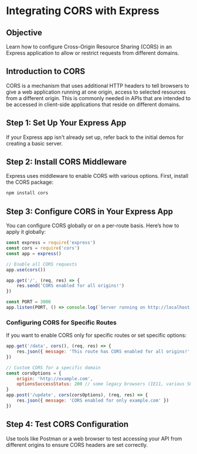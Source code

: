 # Integrating CORS with Express

## Objective
Learn how to configure Cross-Origin Resource Sharing (CORS) in an Express application to allow or restrict requests from different domains.

## Introduction to CORS
CORS is a mechanism that uses additional HTTP headers to tell browsers to give a web application running at one origin, access to selected resources from a different origin. This is commonly needed in APIs that are intended to be accessed in client-side applications that reside on different domains.

## Step 1: Set Up Your Express App
If your Express app isn't already set up, refer back to the initial demos for creating a basic server.

## Step 2: Install CORS Middleware
Express uses middleware to enable CORS with various options. First, install the CORS package:

```bash
npm install cors
```

## Step 3: Configure CORS in Your Express App
You can configure CORS globally or on a per-route basis. Here’s how to apply it globally:

```javascript
const express = require('express')
const cors = require('cors')
const app = express()

// Enable all CORS requests
app.use(cors())

app.get('/', (req, res) => {
    res.send('CORS enabled for all origins!')
})

const PORT = 3000
app.listen(PORT, () => console.log(`Server running on http://localhost:${PORT}`))
```

### Configuring CORS for Specific Routes
If you want to enable CORS only for specific routes or set specific options:

```javascript
app.get('/data', cors(), (req, res) => {
    res.json({ message: 'This route has CORS enabled for all origins!' })
})

// Custom CORS for a specific domain
const corsOptions = {
    origin: 'http://example.com',
    optionsSuccessStatus: 200 // some legacy browsers (IE11, various SmartTVs) choke on 204
}
app.post('/update', cors(corsOptions), (req, res) => {
    res.json({ message: 'CORS enabled for only example.com' })
})
```

## Step 4: Test CORS Configuration
Use tools like Postman or a web browser to test accessing your API from different origins to ensure CORS headers are set correctly.
